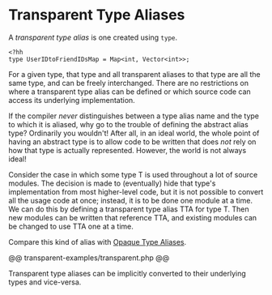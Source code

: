 # Transparent Type Aliases

A *transparent type alias* is one created using `type`. 

```
<?hh
type UserIDtoFriendIDsMap = Map<int, Vector<int>>;
```

For a given type, that type and all transparent aliases to that type are all the same type, and can be freely interchanged. There are no restrictions on where a transparent type alias can be defined or which source code can access its underlying implementation.

If the compiler *never* distinguishes between a type alias name and the type to which it is aliased, why go to the trouble of defining the abstract alias type? Ordinarily you wouldn't! After all, in an ideal world, the whole point of having an abstract type is to allow code to be written that does *not* rely on how that type is actually represented. However, the world is not always ideal! 

Consider the case in which some type T is used throughout a lot of source modules. The decision is made to (eventually) hide that type's implementation from most higher-level code, but it is not possible to convert all the usage code at once; instead, it is to be done one module at a time. We can do this by defining a transparent type alias TTA for type T. Then new modules can be written that reference TTA, and existing modules can be changed to use TTA one at a time.

Compare this kind of alias with [Opaque Type Aliases](./opaque.md).

@@ transparent-examples/transparent.php @@

Transparent type aliases can be implicitly converted to their underlying types and vice-versa.
